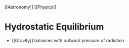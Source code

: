 [[Astronomy]] [[Physics]]

# Hydrostatic Equilibrium

- [[Gravity]] balances with outward pressure of radiation
